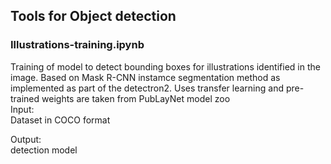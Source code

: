 ## Tools for Object detection 

### Illustrations-training.ipynb
Training of model to detect bounding boxes for illustrations identified in the image. Based on Mask R-CNN instamce segmentation method as implemented 
as part of the detectron2. Uses transfer learning and pre-trained weights are taken from PubLayNet model zoo<br>
Input:<br>
Dataset in COCO format <br>

Output:<br>
detection model


